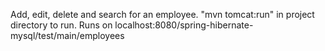Add, edit, delete and search for an employee. 
"mvn tomcat:run" in project directory to run. 
Runs on localhost:8080/spring-hibernate-mysql/test/main/employees
